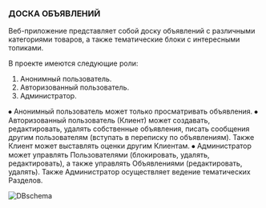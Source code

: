 ### ДОСКА ОБЪЯВЛЕНИЙ

Веб-приложение представляет собой доску объявлений с различными категориями товаров, а также тематические блоки с интересными топиками.

В проекте имеются следующие роли:
1. Анонимный пользователь.
2. Авторизованный пользователь.
3. Администратор.

⦁	Анонимный пользователь может только просматривать объявления.
⦁	Авторизованный пользователь (Клиент) может создавать, редактировать, удалять собственные объявления,
писать сообщения другим пользователям (вступать в переписку по объявлениям). Также Клиент может выставлять
оценки другим Клиентам.
⦁	Администратор может управлять Пользователями (блокировать, удалять, редактировать), а также управлять
Объявлениями (редактировать, удалять). Также Администратор осуществляет ведение тематических Разделов.

![DBschema](https://user-images.githubusercontent.com/67597536/111994829-473c8280-8b29-11eb-86b3-3394160a16f9.JPG)
